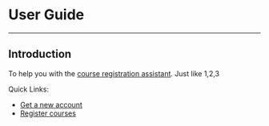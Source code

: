 # User Guide
---
## Introduction
To help you with the [course registration assistant](https://hci.pchan.cn). Just like 1,2,3  

Quick Links:   
- [Get a new account](account.md#create-a-new-account)
- [Register courses](courses.md)
